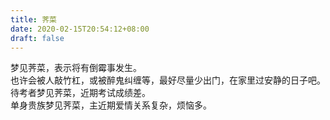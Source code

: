 ```yaml
---
title: 荠菜
date: 2020-02-15T20:54:12+08:00
draft: false
---
```


梦见荠菜，表示将有倒霉事发生。<br>
也许会被人敲竹杠，或被醉鬼纠缠等，最好尽量少出门，在家里过安静的日子吧。<br>
待考者梦见荠菜，近期考试成绩差。<br>
单身贵族梦见荠菜，主近期爱情关系复杂，烦恼多。<br>
